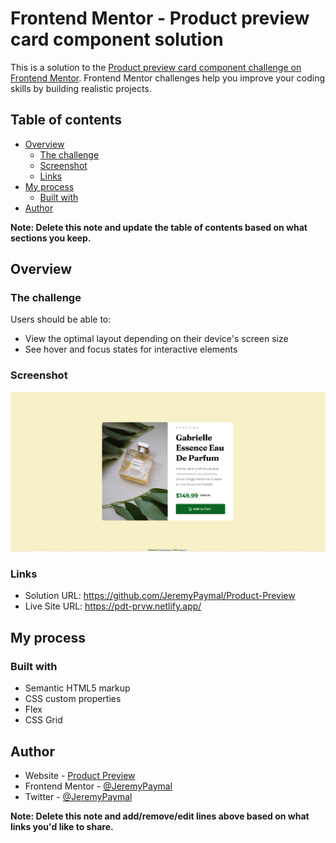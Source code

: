 # Frontend Mentor - Product preview card component solution

This is a solution to the [Product preview card component challenge on Frontend Mentor](https://www.frontendmentor.io/challenges/product-preview-card-component-GO7UmttRfa). Frontend Mentor challenges help you improve your coding skills by building realistic projects. 

## Table of contents

- [Overview](#overview)
  - [The challenge](#the-challenge)
  - [Screenshot](#screenshot)
  - [Links](#links)
- [My process](#my-process)
  - [Built with](#built-with)
- [Author](#author)


**Note: Delete this note and update the table of contents based on what sections you keep.**

## Overview

### The challenge

Users should be able to:

- View the optimal layout depending on their device's screen size
- See hover and focus states for interactive elements

### Screenshot

![](./images/product-preview.png)

### Links

- Solution URL: https://github.com/JeremyPaymal/Product-Preview
- Live Site URL: https://pdt-prvw.netlify.app/

## My process

### Built with

- Semantic HTML5 markup
- CSS custom properties
- Flex
- CSS Grid

## Author

- Website - [Product Preview](https://pdt-prvw.netlify.app/)
- Frontend Mentor - [@JeremyPaymal](https://www.frontendmentor.io/profile/JeremyPaymal)
- Twitter - [@JeremyPaymal](https://twitter.com/JeremyPaymal)

**Note: Delete this note and add/remove/edit lines above based on what links you'd like to share.**


